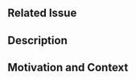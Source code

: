 <!--- Provide a general summary of your changes in the Title above -->

## Related Issue
<!--- This project only accepts pull requests related to open issues -->
<!--- If suggesting a new feature or change, please discuss it in an issue first -->
<!--- If fixing a bug, there should be an issue describing it with steps to reproduce -->
<!--- Please link to the issue here: -->

## Description
<!--- Describe your changes in detail -->

## Motivation and Context
<!--- Why is this change required? What problem does it solve? -->
